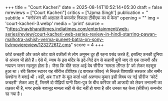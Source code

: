 +++
title = "Court Kacheri"
date = 2025-08-14T10:52:14+05:30
draft = false
mreviews = ["Court Kacheri"]
critics = ['Upma Singh']
publication = ''
subtitle = "मनोरंजन की अदालत में कमजोर निकला टीवीएफ का ये केस"
opening = ""
img = 'court-kacheri-3.webp'
media = 'print'
source = "https://navbharattimes.indiatimes.com/entertainment/web-series/review/court-kacheri-web-series-review-in-hindi-starring-pawan-malhotra-ashish-verma-puneet-batra-on-sony-liv/moviereview/123272612.cms"
score = 4
+++

कोर्ट कचहरी और काले कोट वाले वकीलों से लोग अमूमन दूर ही रहना पसंद करते हैं, इसलिए उनकी दुनिया से अंजान भी होते हैं। ऐसे में, न्याय के इस मंदिर के इर्द-गिर्द ढंग से कहानी बुनी जाए तो एक ताजगी और नयापन जरूर महसूस होता है। जैसा कि बीते साल आई वेब सीरीज 'मामला लीगल है' को लेकर महसूस हुआ था। रवि किशन स्टारर यह सीरीज टीवीएफ (द वायरल फीवर) से निकले विश्वपति सरकार और समीर सक्सेना ने बनाई थी। वहीं, अब TVF के मूल कर्ता धर्ता अरुणाभ कुमार इसी विषय पर नई सीरीज 'कोर्ट कचहरी' लेकर आए हैं, जिसमें दो पीढ़ियों यानी पिता-पुत्र के बीच करियर की आजादी को लेकर तनातनी का तड़का भी है, मगर इसके बावजूद मामला सही से सेट नहीं हो पाया है और उनका यह केस (सीरीज) कमजोर रह गया है।
